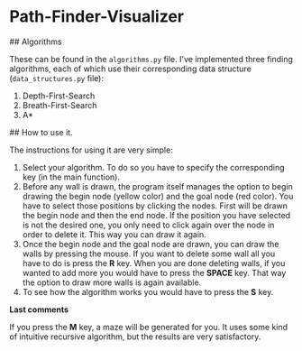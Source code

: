 # Path-Finder-Visualizer

## Algorithms

These can be found in the `algorithms.py` file. I've implemented three finding algorithms, each of which use their corresponding data structure (`data_structures.py` file):
  1. Depth-First-Search
  2. Breath-First-Search
  3. A*
  
## How to use it. 

The instructions for using it are very simple:

  1. Select your algorithm. To do so you have to specify the corresponding key (in the main function). 
  2. Before any wall is drawn, the program itself manages the option to begin drawing the begin node (yellow color) and the goal node (red color). You have to select those positions by clicking the nodes. First will be drawn the begin node and then the end node. If the position you have selected is not the desired one, you only need to click again over the node in order to delete it. This way you can draw it again.
  3. Once the begin node and the goal node are drawn, you can draw the walls by pressing the mouse. If you want to delete some wall all you have to do is press the **R** key. When you are done deleting walls, if you wanted to add more you would have to press the **SPACE** key. That way the option to draw more walls is again available. 
  4. To see how the algorithm works you would have to press the **S** key. 
  
 **Last comments**
 
 If you press the **M** key, a maze will be generated for you. It uses some kind of intuitive recursive algorithm, but the results are very satisfactory. 

